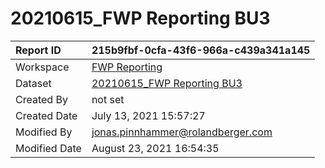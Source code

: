 



# 20210615_FWP Reporting BU3

|Report ID|215b9fbf-0cfa-43f6-966a-c439a341a145|
| :--- | :--- |
|Workspace|[FWP Reporting](../Workspaces/FWP-Reporting.md)|
|Dataset|[20210615_FWP Reporting BU3](../Datasets/20210615_FWP-Reporting-BU3.md)|
|Created By|not set|
|Created Date|July 13, 2021 15:57:27|
|Modified By|jonas.pinnhammer@rolandberger.com|
|Modified Date|August 23, 2021 16:54:35|
